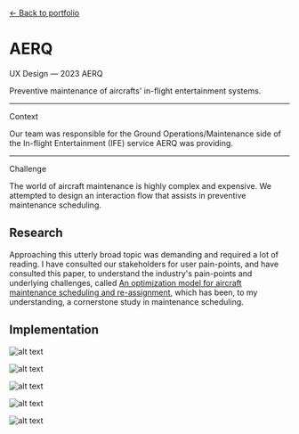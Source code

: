 <a href="/portfolio.html">← Back to portfolio</a>

<h1>AERQ</h1>

<div class="article-intro">

<bb-tags>

UX Design — 2023 AERQ

</bb-tags>

<bb-intro>

Preventive maintenance of aircrafts' in-flight entertainment systems.

</bb-intro>

---

<bb-tags>

Context

</bb-tags>

Our team was responsible for the Ground Operations/Maintenance side of the In-flight Entertainment (IFE) service AERQ was providing.

---

<bb-tags>

Challenge

</bb-tags>

The world of aircraft maintenance is highly complex and expensive. We attempted to design an interaction flow that assists in preventive maintenance scheduling.

</div>

## Research

Approaching this utterly broad topic was demanding and required a lot of reading. I have consulted our stakeholders for user pain-points, and have consulted this paper, to understand the industry's pain-points and underlying challenges, called [An optimization model for aircraft maintenance scheduling and re-assignment](https://www.sciencedirect.com/science/article/abs/pii/S0965856402000046?via%3Dihub), which has been, to my understanding, a cornerstone study in maintenance scheduling.

## Implementation

![alt text](/assets/img/aerq-overview.png)

![alt text](/assets/img/aerq-resolve-modal.png)

![alt text](/assets/img/aerq-timeline.png)

![alt text](/assets/img/aerq-email.png)

![alt text](/assets/img/aerq-notification.png)